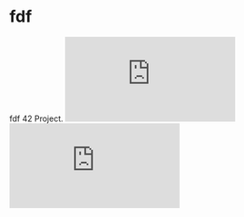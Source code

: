# fdf
fdf 42 Project.
![screen](http://www.hostingpics.net/viewer.php?id=959081ScreenShot20170329at33512PM.png)
![screen1](http://www.hostingpics.net/viewer.php?id=168872ScreenShot20170329at33400PM.png)
